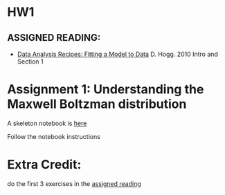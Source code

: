 
# HW1


## ASSIGNED READING:

- [Data Analysis Recipes: Fitting a Model to Data](https://arxiv.org/pdf/1008.4686.pdf) D. Hogg. 2010 
Intro and Section 1


# Assignment 1: Understanding the Maxwell Boltzman distribution

A skeleton notebook is [here](FittingLineToGRBAfterglows_instructions.ipynb)

Follow the notebook instructions

# Extra Credit: 
do the first 3 exercises in the [assigned reading](https://arxiv.org/pdf/1008.4686.pdf)



